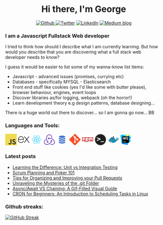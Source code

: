 <div align="center">
   <h1>Hi there, I'm George
</div>
<div align="center">
  <a href="https://github.com/Georgelinardis" target="_blank">
    <img alt="Github" src="https://img.shields.io/badge/GitHub-%2312100E.svg?&style=for-the-badge&logo=Github&logoColor=white" />
  </a>
  <a href="https://twitter.com/FreakingCode" target="_blank">
    <img alt="Twitter" src="https://img.shields.io/badge/twitter-%231DA1F2.svg?&style=for-the-badge&logo=twitter&logoColor=white" /></a>
  <a href="https://www.linkedin.com/in/georgelinardis/" target="_blank">
    <img alt="LinkedIn" src="https://img.shields.io/badge/linkedin-%230077B5.svg?&style=for-the-badge&logo=linkedin&logoColor=white" /></a>
  <a href="https://medium.com/@georgelinardis/" target="_blank">
    <img alt="Medium blog" src="https://img.shields.io/badge/Medium-2c756b?style=for-the-badge&logo=medium&logoColor=white" /></a>
</div>

### I am a Javascript Fullstack Web developer

I tried to think how should I describe what I am currently learning.
But how would you describe that you are discovering what a full stack web developer needs to know?

I guess it would be easier to list some of my wanna-know list items:

- Javascript - advanced issues (promises, currying etc)
- Databases - specifically MYSQL - Elasticsearch
- Front end stuff like cookies (yes I'd like some with butter please), browser behaviour, engines, event loops
- Discover libraries as/for logging, webpack (oh the horror!)
- Learn development theory e.g design patterns, database designing...

There is a huge world out there to discover... so I am gonna go now... BB 
<br>
### Languages and Tools:

<code><img height="37" src="https://raw.githubusercontent.com/github/explore/80688e429a7d4ef2fca1e82350fe8e3517d3494d/topics/javascript/javascript.png" alt="javascript"></code>
<code><img height="37" src="https://raw.githubusercontent.com/devicons/devicon/master/icons/express/express-original.svg" alt="expressjs"></code>
<code><img height="37" src="https://raw.githubusercontent.com/github/explore/80688e429a7d4ef2fca1e82350fe8e3517d3494d/topics/react/react.png" alt="react"></code>
<code><img height="37" src="https://raw.githubusercontent.com/github/explore/80688e429a7d4ef2fca1e82350fe8e3517d3494d/topics/redux/redux.png" alt="redux"></code>
<code><img height="37" src="https://raw.githubusercontent.com/github/explore/80688e429a7d4ef2fca1e82350fe8e3517d3494d/topics/sql/sql.png" alt="sql"></code>
<code><img height="37" src="https://raw.githubusercontent.com/devicons/devicon/master/icons/git/git-original.svg" alt="git"></code>
<code><img height="37" src="https://raw.githubusercontent.com/devicons/devicon/master/icons/npm/npm-original-wordmark.svg" alt="npm"></code>
<code><img height="37" src="https://raw.githubusercontent.com/github/explore/80688e429a7d4ef2fca1e82350fe8e3517d3494d/topics/terminal/terminal.png" alt="terminal"></code> 
<code><img height="37" src="https://raw.githubusercontent.com/devicons/devicon/master/icons/docker/docker-original.svg" alt="docker"></code>
<code><img height="37" src="https://raw.githubusercontent.com/devicons/devicon/master/icons/webstorm/webstorm-original.svg" alt="webstorm"></code> 
  
### Latest posts
- [Learning the Difference: Unit vs Integration Testing](https://medium.com/@georgelinardis/dont-fall-into-the-trap-knowing-the-difference-between-unit-and-integration-tests-73d4a8410acb)
- [Scrum Planning and Poker 101](https://medium.com/@georgelinardis/a-junior-developers-guide-to-essential-job-concepts-scrum-planning-and-poker-481b870f9f33)
- [Tips for Organizing and Improving your Pull Requests](https://medium.com/@georgelinardis/tips-for-organizing-and-improving-your-pull-requests-f42c4d6c0695)
- [Unraveling the Mysteries of the .git Folder](https://medium.com/@georgelinardis/unraveling-the-mysteries-of-the-git-folder-d47b55071aa5)
- [Async/Await VS Chaining: A Gif-Filled Visual Guide](https://medium.com/@georgelinardis/async-await-vs-promise-chaining-visualising-the-flows-40865d115af1)
- [CRON for Beginners: An Introduction to Scheduling Tasks in Linux](https://blog.devgenius.io/what-is-a-cron-and-how-to-create-your-first-one-9560d229bf5a)



### Github streaks:
  
[![GitHub Streak](https://github-readme-streak-stats.herokuapp.com/?user=georgelinardis&theme=dark)](https://git.io/streak-stats)
